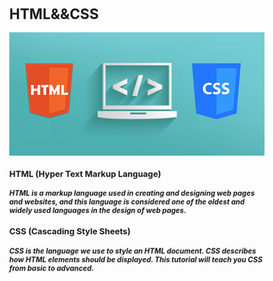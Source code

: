 # HTML&&CSS
![html](html.jpg)
### HTML (Hyper Text Markup Language)
##### HTML is a markup language used in creating and designing web pages and websites, and this language is considered one of the oldest and widely used languages ​​in the design of web pages.
### CSS (Cascading Style Sheets)
##### CSS is the language we use to style an HTML document. CSS describes how HTML elements should be displayed. This tutorial will teach you CSS from basic to advanced.